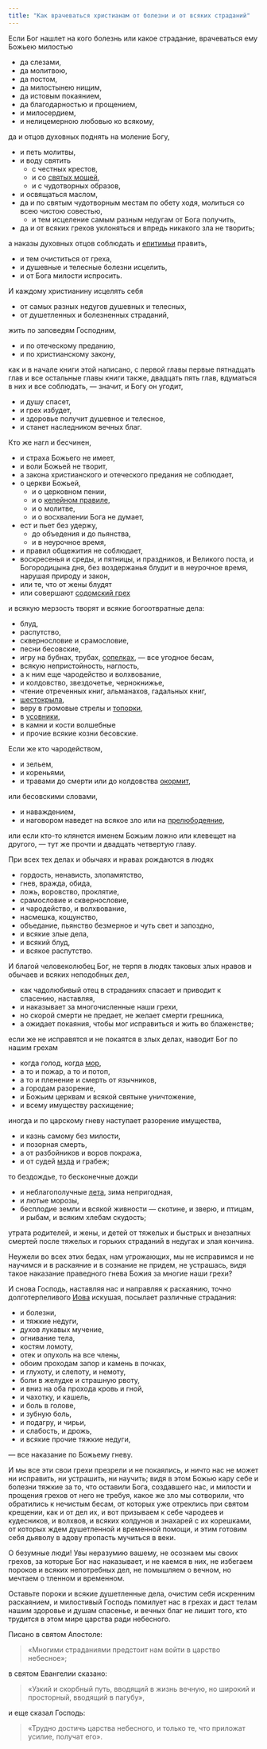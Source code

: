 ```yaml
---
title: "Как врачеваться христианам от болезни и от всяких страданий"
---
```


Если Бог нашлет на кого болезнь или какое страдание, врачеваться ему Божьею милостью

* да слезами,
* да молитвою,
* да постом,
* да милостынею нищим,
* да истовым покаянием,
* да благодарностью и прощением,
* и милосердием,
* и нелицемерною любовью ко всякому,

да и отцов духовных поднять на моление Богу,

* и петь молитвы,
* и воду святить
  * с честных крестов,
  * и со [святых мощей],
  * и с чудотворных образов,
* и освящаться маслом,
* да и по святым чудотворным местам по обету ходя, молиться со всею чистою совестью,
  * и тем исцеление самым разным недугам от Бога получить,
* да и от всяких грехов уклоняться и впредь никакого зла не творить;

а наказы духовных отцов соблюдать и [епитимьи] править,

  * и тем очиститься от греха,
  * и душевные и телесные болезни исцелить,
  * и от Бога милости испросить.

И каждому христианину исцелять себя

  * от самых разных недугов душевных и телесных,
  * от душетленных и болезненных страданий,

жить по заповедям Господним,

* и по отеческому преданию,
* и по христианскому закону,

как и в начале книги этой написано, с первой главы первые пятнадцать глав и все остальные главы книги также, двадцать пять глав, вдуматься в них и все соблюдать, — значит, и Богу он угодит,

* и душу спасет,
* и грех избудет,
* и здоровье получит душевное и телесное,
* и станет наследником вечных благ.

Кто же нагл и бесчинен,

* и страха Божьего не имеет,
* и воли Божьей не творит,
* а закона христианского и отеческого предания не соблюдает,
* о церкви Божьей,
  * и о церковном пении,
  * и о [келейном правиле],
  * и о молитве,
  * и о восхвалении Бога не думает,
* ест и пьет без удержу,
  * до объедения и до пьянства,
  * и в неурочное время,
* и правил общежития не соблюдает,
* воскресенья и среды, и пятницы, и праздников, и Великого поста, и Богородицына дня, без воздержанья блудит и в неурочное время, нарушая природу и закон,
* или те, что от жены блудят
* или совершают [содомский грех]

и всякую мерзость творят и всякие богоотвратные дела:

* блуд,
* распутство,
* сквернословие и срамословие,
* песни бесовские,
* игру на бубнах, трубах, [сопелках], — все угодное бесам,
* всякую непристойность, наглость,
* а к ним еще чародейство и волхвование,
* и колдовство, звездочетье, чернокнижье,
* чтение отреченных книг, альманахов, гадальных книг,
* [шестокрыла],
* веру в громовые стрелы и [топорки],
* в [усовники],
* в камни и кости волшебные
* и прочие всякие козни бесовские.

Если же кто чародейством,

* и зельем,
* и кореньями,
* и травами до смерти или до колдовства [окормит],

или бесовскими словами,

* и наваждением,
* и наговором наведет на всякое зло или на [прелюбодеяние],

или если кто-то клянется именем Божьим ложно или клевещет на другого, — тут же прочти и двадцать четвертую главу.

При всех тех делах и обычаях и нравах рождаются в людях

* гордость, ненависть, злопамятство,
* гнев,  вражда, обида,
* ложь, воровство, проклятие,
* срамословие и сквернословие,
* и чародейство, и волхвование,
* насмешка, кощунство,
* объедание, пьянство безмерное и чуть свет и запоздно,
* и всякие злые дела,
* и всякий блуд,
* и всякое распутство.

И благой человеколюбец Бог, не терпя в людях таковых злых нравов и обычаев и всяких неподобных дел,

* как чадолюбивый отец в страданиях спасает и приводит к спасению, наставляя,
* и наказывает за многочисленные наши грехи,
* но скорой смерти не предает, не желает смерти грешника,
* а ожидает покаяния, чтобы мог исправиться и жить во блаженстве;

если же не исправятся и не покаятся в злых делах, наводит Бог по нашим грехам

* когда голод, когда [мор],
* а то и пожар, а то и потоп,
* а то и пленение и смерть от язычников,
* а городам разорение,
* и Божьим церквам и всякой святыне уничтожение,
* и всему имуществу расхищение;

иногда и по царскому гневу наступает разорение имущества,

* и казнь самому без милости,
* и позорная смерть,
* а от разбойников и воров покража,
* и от судей [мзда] и грабеж;

то бездождье, то бесконечные дожди

* и неблагополучные [лета], зима непригодная,
* и лютые морозы,
* бесплодие земли и всякой живности — скотине, и зверю, и птицам, и рыбам, и всяким хлебам скудость;

утрата родителей, и жены, и детей от тяжелых и быстрых и внезапных смертей после тяжелых и горьких страданий в недугах и злая кончина.

Неужели во всех этих бедах, нам угрожающих, мы не исправимся и не научимся и в раскаяние и в сознание не придем, не устрашась, видя такое наказание праведного гнева Божия за многие наши грехи?

И снова Господь, наставляя нас и направляя к раскаянию, точно долготерпеливого [Иова] искушая, посылает различные страдания:

* и болезни,
* и тяжкие недуги,
* духов лукавых мучение,
* огнивание тела,
* костям ломоту,
* отек и опухоль на все члены,
* обоим проходам запор и камень в почках,
* и глухоту, и слепоту, и немоту,
* боли в желудке и страшную рвоту,
* и вниз на оба прохода кровь и гной,
* и чахотку, и кашель,
* и боль в голове,
* и зубную боль,
* и подагру, и чирьи,
* и слабость, и дрожь,
* и всякие прочие тяжкие недуги,

— все наказание по Божьему гневу.

И мы все эти свои грехи презрели и не покаялись, и ничто нас не может ни исправить, ни устрашить, ни научить; видя в этом Божью кару себе и болезни тяжкие за то, что оставили Бога, создавшего нас, и милости и прощения грехов от него не требуя, какое же зло мы сотворили, что обратились к нечистым бесам, от которых уже отреклись при святом крещении, как и от дел их, и вот призываем к себе чародеев и кудесников, и волхвов, и всяких колдунов и знахарей с их корешками, от которых ждем душетленной и временной помощи, и этим готовим себя дьяволу в адову пропасть мучиться в веки.

О безумные люди! Увы неразумию вашему, не осознаем мы своих грехов, за которые Бог нас наказывает, и не каемся в них, не избегаем пороков и всяких непотребных дел, не помышляем о вечном, но мечтаем о тленном и временном.

Оставьте пороки и всякие душетленные дела, очистим себя искренним раскаянием, и милостивый Господь помилует нас в грехах и даст телам нашим здоровье и душам спасенье, и вечных благ не лишит того, кто трудится в этом мире царства ради небесного.

Писано в святом Апостоле:

> «Многими страданиями предстоит нам войти в царство небесное»;

в святом Евангелии сказано:

> «Узкий и скорбный путь, вводящий в жизнь вечную, но широкий и просторный, вводящий в пагубу»,

и еще сказал Господь:

> «Трудно достичь царства небесного, и только те, что приложат усилие, получат его».

[святых мощей]: https://ru.wikipedia.org/wiki/%D0%9C%D0%BE%D1%89%D0%B8 "Останки христиан, причисленных после смерти к лику святых, являющиеся объектом религиозного почитания в исторических церквях"

[епитимьи]: https://ru.wikipedia.org/wiki/%D0%95%D0%BF%D0%B8%D1%82%D0%B8%D0%BC%D1%8C%D1%8F "Исполнение исповедовавшимся христианином, по назначению священника, принимавшего таинство покаяния, тех или иных дел благочестия; имеет значение нравственно-исправительной меры"

[келейном правиле]: http://monasterium.ru/monashestvo/2013-06-03-11-13-55/624-o-kelejnom-pravile/ "Келейное правило состоит из известного чис­ла поклонов, известного числа молитв и псалмов, из упражнения молитвою Иисусовою. Оно на­значается для каждого сообразно силам души и тела."

[содомский грех]: https://ru.wikipedia.org/wiki/%D0%A1%D0%BE%D0%B4%D0%BE%D0%BC%D0%B8%D1%8F "Различные формы сексуального поведения, оцениваемого как девиантное, не связанные с возможностью зачатия новой жизни: гомосексуальные контакты, отличные от вагинального полового акта гетеросексуальные практики (например, оральные и анальные контакты), сексуальные контакты с животными, мастурбацию и др."

[сопелках]: http://www.spacenation.info/sopel.html "Музыкальный инструмент, род свистковой продольной деревянной флейты. Имеет 6 голосовых отверстий. Известна с VI века, как ратный инструмент. Использовался скоморохами."

[шестокрыла]: https://otvet.mail.ru/question/84053809 "Популярное в Древней Руси сочинение (чернокнижие). Практический курс по астрономии, шесть лунных таблиц, позволяющих путем несложных математических приёмов вычислять вперед с известной точностью лунные фазы и затмения."

[топорки]: http://iamruss.ru/dictionary-of-obsolete-words/ "Сплавленный молнией песок или камень метеоритного происхождения; служили для лечебного «сливания вод»"

[усовники]: http://iamruss.ru/dictionary-of-obsolete-words/ "Лечебные книги с рекомендациями протин болезней, сопровождающихся внутренним воспалением (усовье — колотье, боль под ложечкой)"

[окормит]: https://slovari.yandex.ru/~%D0%BA%D0%BD%D0%B8%D0%B3%D0%B8/%D0%A2%D0%BE%D0%BB%D0%BA%D0%BE%D0%B2%D1%8B%D0%B9%20%D1%81%D0%BB%D0%BE%D0%B2%D0%B0%D1%80%D1%8C%20%D0%94%D0%B0%D0%BB%D1%8F/%D0%9E%D0%9A%D0%90%D0%A0%D0%9C%D0%9B%D0%98%D0%92%D0%90%D0%A2%D0%AC/ "Дать пищи вредной, ядовитой, отравить"

[прелюбодеяние]: https://ru.wikipedia.org/wiki/%D0%A1%D1%83%D0%BF%D1%80%D1%83%D0%B6%D0%B5%D1%81%D0%BA%D0%B0%D1%8F_%D0%B8%D0%B7%D0%BC%D0%B5%D0%BD%D0%B0 "Супружеская измена — добровольный половой акт между лицом, состоящим в браке, и лицом, не являющимся его или её супругой или супругом."

[мор]: https://ru.wikipedia.org/wiki/%D0%AD%D0%BF%D0%B8%D0%B4%D0%B5%D0%BC%D0%B8%D1%8F "Эпидемия — прогрессирующее во времени и пространстве распространение инфекционного заболевания среди людей, значительно превышающее обычно регистрируемый на данной территории уровень заболеваемости, и способное стать источником чрезвычайной ситуации"

[мзда]: https://slovari.yandex.ru/~%D0%BA%D0%BD%D0%B8%D0%B3%D0%B8/%D0%A2%D0%BE%D0%BB%D0%BA%D0%BE%D0%B2%D1%8B%D0%B9%20%D1%81%D0%BB%D0%BE%D0%B2%D0%B0%D1%80%D1%8C%20%D0%94%D0%B0%D0%BB%D1%8F/%D0%9C%D0%97%D0%94%D0%90/ "Взятка"

[лета]: https://ru.wiktionary.org/wiki/%D0%BB%D0%B5%D1%82%D0%B0 "Годы"

[Иова]: https://ru.wikipedia.org/wiki/%D0%9A%D0%BD%D0%B8%D0%B3%D0%B0_%D0%98%D0%BE%D0%B2%D0%B0 "Бог в собрании сынов Божьих хвалит Иова, однако сатана решается искусить Иова. Бог соглашается. Угнан скот, дети погибли, заражён проказой. Иов проклинает факт своего рождения. Друзья пытаются утешить его и пошатнуть веру. Иов устоял. Бог гневается на друзей, а потом возвращает все потери Иову. Иов проживает ещё 140 лет, дождавшись правнуков."
